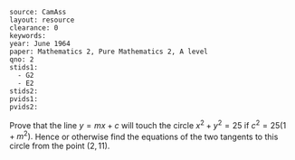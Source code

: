 ````
source: CamAss
layout: resource
clearance: 0
keywords: 
year: June 1964
paper: Mathematics 2, Pure Mathematics 2, A level
qno: 2
stids1:
  - G2
  - E2
stids2:
pvids1:
pvids2:

````

Prove that the line $y=mx+c$ will touch the circle $x^2+y^2=25$ if $c^2=25(1+m^2).$
Hence or otherwise find the equations of the two tangents to this circle from the point $(2,11)$.

